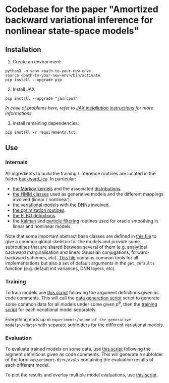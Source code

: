 # Codebase for the paper "Amortized backward variational inference for nonlinear state-space models"

## Installation 

1. Create an environment:
```shell 
python3 -m venv <path-to-your-new-env>
source <path-to-your-new-env>/bin/activate
pip install --upgrade pip
``` 
2. Install JAX
```shell
pip install --upgrade "jax[cpu]"
```

*In case of problems here, refer to [JAX installation instructions](https://github.com/google/jax#installation) for more informations.*

3. Install remaining dependencies: 

```shell 
pip install -r requirements.txt
```

## Use 

### Internals
All ingredients to build the training / inference routines are located in the folder [backward_ica](backward_ica/). In particular: 

- [the Markov kernels](backward_ica/stats/kernels.py) and the associated [distributions](backward_ica/stats/distributions.py).
- [the HMM classes](backward_ica/stats/hmm.py) used as generative models and the different mappings involved (linear / nonlinear).
- [the variational models](backward_ica/variational/models.py) with [the DNNs involved](backward_ica/variational/inference_nets.py).
- [the optimization routines](backward_ica/training.py).
- [the ELBO definitions](backward_ica/elbos.py).
- the [Kalman](backward_ica/stats/kalman.py) and [particle filtering](backward_ica/stats/smc.py) routines used for oracle smoothing in linear and nonlinear models. 

Note that some important abstract base classes are defined in [this file](backward_ica/stats/__init__.py) to give a common global skeleton for the models and provide some subroutines that are shared between several of them (e.g. analytical backward marginalisation and linear Gaussian conjugations, forward-backward schemes, etc). [This file](backward_ica/utils.py) contains common tools for all implementations but also a set of default arguments in the `get_defaults` function (e.g. default init variances, DNN layers, etc). 

### Training 

To train models use [this script](train_multiple_models.py) following the argument definitions given as code comments. This will call the [data generation script](generate_data.py) script to generate some common data for all models under some given $p^\theta$, then the [training script](/train.py) for each variational model separately. 

Everything ends up in `experiments/<name-of-the-generative-models>/<date>` with separate subfolders for the different variational models. 


### Evaluation 

To evaluate trained models on some data, use [this script](multiple_evals.py) following the argment definitions given as code comments. This will generate a subfolder of the form `<experiment-dir>/evals` containing the evaluation results of each different model. 

To plot the results and overlay multiple model evaluations, use [this script](combine_evals.py).



